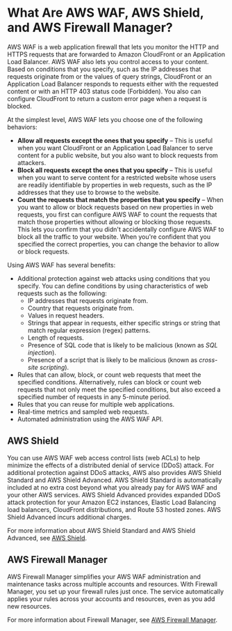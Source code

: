 # What Are AWS WAF, AWS Shield, and AWS Firewall Manager?<a name="what-is-aws-waf"></a>

AWS WAF is a web application firewall that lets you monitor the HTTP and HTTPS requests that are forwarded to Amazon CloudFront or an Application Load Balancer\. AWS WAF also lets you control access to your content\. Based on conditions that you specify, such as the IP addresses that requests originate from or the values of query strings, CloudFront or an Application Load Balancer responds to requests either with the requested content or with an HTTP 403 status code \(Forbidden\)\. You also can configure CloudFront to return a custom error page when a request is blocked\.

At the simplest level, AWS WAF lets you choose one of the following behaviors:
+ **Allow all requests except the ones that you specify** – This is useful when you want CloudFront or an Application Load Balancer to serve content for a public website, but you also want to block requests from attackers\.
+ **Block all requests except the ones that you specify** – This is useful when you want to serve content for a restricted website whose users are readily identifiable by properties in web requests, such as the IP addresses that they use to browse to the website\. 
+ **Count the requests that match the properties that you specify** – When you want to allow or block requests based on new properties in web requests, you first can configure AWS WAF to count the requests that match those properties without allowing or blocking those requests\. This lets you confirm that you didn't accidentally configure AWS WAF to block all the traffic to your website\. When you're confident that you specified the correct properties, you can change the behavior to allow or block requests\.

Using AWS WAF has several benefits:
+ Additional protection against web attacks using conditions that you specify\. You can define conditions by using characteristics of web requests such as the following:
  + IP addresses that requests originate from\.
  + Country that requests originate from\.
  + Values in request headers\.
  + Strings that appear in requests, either specific strings or string that match regular expression \(regex\) patterns\.
  + Length of requests\.
  + Presence of SQL code that is likely to be malicious \(known as *SQL injection*\)\.
  + Presence of a script that is likely to be malicious \(known as *cross\-site scripting*\)\.
+ Rules that can allow, block, or count web requests that meet the specified conditions\. Alternatively, rules can block or count web requests that not only meet the specified conditions, but also exceed a specified number of requests in any 5\-minute period\. 
+ Rules that you can reuse for multiple web applications\.
+ Real\-time metrics and sampled web requests\.
+ Automated administration using the AWS WAF API\.

## AWS Shield<a name="ddos-intro"></a>

You can use AWS WAF web access control lists \(web ACLs\) to help minimize the effects of a distributed denial of service \(DDoS\) attack\. For additional protection against DDoS attacks, AWS also provides AWS Shield Standard and AWS Shield Advanced\. AWS Shield Standard is automatically included at no extra cost beyond what you already pay for AWS WAF and your other AWS services\. AWS Shield Advanced provides expanded DDoS attack protection for your Amazon EC2 instances, Elastic Load Balancing load balancers, CloudFront distributions, and Route 53 hosted zones\. AWS Shield Advanced incurs additional charges\. 

For more information about AWS Shield Standard and AWS Shield Advanced, see [AWS Shield](shield-chapter.md)\.

## AWS Firewall Manager<a name="fms-intro"></a>

AWS Firewall Manager simplifies your AWS WAF administration and maintenance tasks across multiple accounts and resources\. With Firewall Manager, you set up your firewall rules just once\. The service automatically applies your rules across your accounts and resources, even as you add new resources\. 

For more information about Firewall Manager, see [AWS Firewall Manager](fms-chapter.md)\.